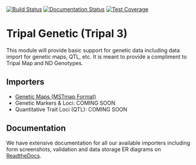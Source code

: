 [![Build Status](https://travis-ci.org/UofS-Pulse-Binfo/tripal_genetic.svg?branch=master)](https://travis-ci.org/UofS-Pulse-Binfo/tripal_genetic)
[![Documentation Status](https://readthedocs.org/projects/tripal-genetic/badge/?version=latest)](https://tripal-genetic.readthedocs.io/en/latest/?badge=latest)
[![Test Coverage](https://api.codeclimate.com/v1/badges/db8bad906e18da15382e/test_coverage)](https://codeclimate.com/github/UofS-Pulse-Binfo/tripal_genetic/test_coverage)

# Tripal Genetic (Tripal 3)

This module will provide basic support for genetic data including data import
for genetic maps, QTL, etc. It is meant to provide a compliment to Tripal Map
and ND Genotypes.

## Importers
 - [Genetic Maps (MSTmap Format)](https://tripal-genetic.readthedocs.io/en/latest/MSTmap.html)
 - Genetic Markers & Loci: COMING SOON
 - Quantitative Trait Loci (QTL): COMING SOON
 
## Documentation

We have extensive documentation for all our available importers including form screenshots, validation and data storage ER diagrams on [ReadtheDocs](https://tripal-genetic.readthedocs.io/en/latest/).
